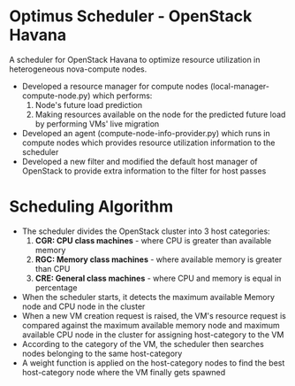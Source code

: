 # Optimus Scheduler - OpenStack Havana
A scheduler for OpenStack Havana to optimize resource utilization in heterogeneous nova-compute nodes.
- Developed a resource manager for compute nodes (local-manager-compute-node.py) which performs:
  1. Node's future load prediction
  2. Making resources available on the node for the predicted future load by performing VMs' live migration
- Developed an agent (compute-node-info-provider.py) which runs in compute nodes which provides resource utilization information to the scheduler
- Developed a new filter and modified the default host manager of OpenStack to provide extra information to the filter for host passes

# Scheduling Algorithm
- The scheduler divides the OpenStack cluster into 3 host categories:
  1. **CGR: CPU class machines** - where CPU is greater than available memory
  2. **RGC: Memory class machines** - where available memory is greater than CPU
  3. **CRE: General class machines** - where CPU and memory is equal in percentage
- When the scheduler starts, it detects the maximum available Memory node and CPU node in the cluster
- When a new VM creation request is raised, the VM's resource request is compared against the maximum available memory node and maximum available CPU node in the cluster for assigning host-category to the VM
- According to the category of the VM, the scheduler then searches nodes belonging to the same host-category 
- A weight function is applied on the host-category nodes to find the best host-category node where the VM finally gets spawned
